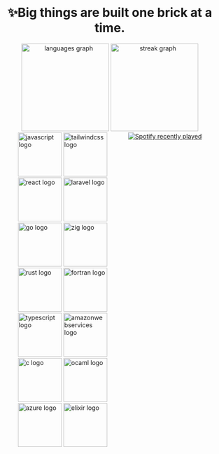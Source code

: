 <br clear="both">

<h1 align="center">✨Big things are built one brick at a time.</h1>

<div align="center">
  <img src="https://github-readme-stats.vercel.app/api/top-langs?username=Jgarette0&locale=en&hide_title=true&layout=compact&card_width=320&langs_count=10&theme=default&hide_border=true" height="200" alt="languages graph"  />
  <img src="https://streak-stats.demolab.com?user=Jgarette0&locale=en&mode=daily&theme=default&hide_border=true&border_radius=5" height="200" alt="streak graph"  />
</div>


<div style="display: flex; width: 100%; justify-content: center;">
<div align="left" style="width: 50%;">
    <img src="https://skillicons.dev/icons?i=js" height="100" alt="javascript logo" />
    <img src="https://skillicons.dev/icons?i=tailwind" height="100" alt="tailwindcss logo" />
    <img src="https://skillicons.dev/icons?i=react" height="100" alt="react logo" />
    <img src="https://skillicons.dev/icons?i=laravel" height="100" alt="laravel logo" />
    <img src="https://skillicons.dev/icons?i=go" height="100" alt="go logo" />
    <img src="https://skillicons.dev/icons?i=zig" height="100" alt="zig logo" />
    <img src="https://skillicons.dev/icons?i=rust" height="100" alt="rust logo" />
    <img src="https://skillicons.dev/icons?i=fortran" height="100" alt="fortran logo" />
    <img src="https://skillicons.dev/icons?i=ts" height="100" alt="typescript logo" />
    <img src="https://skillicons.dev/icons?i=aws" height="100" alt="amazonwebservices logo" />
    <img src="https://skillicons.dev/icons?i=c" height="100" alt="c logo" />
    <img src="https://skillicons.dev/icons?i=ocaml" height="100" alt="ocaml logo" />
    <img src="https://skillicons.dev/icons?i=azure" height="100" alt="azure logo" />
    <img src="https://skillicons.dev/icons?i=elixir" height="100" alt="elixir logo" />
</div>


<div align="right">
    <a href="https://open.spotify.com/user/216vfppz35dbb363d3syvnl6a">
      <img src="https://spotify-recently-played-readme.vercel.app/api?user=216vfppz35dbb363d3syvnl6a&count=3&unique=false" alt="Spotify recently played" />
    </a>
</div>
</div>
